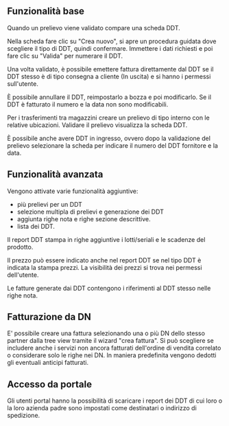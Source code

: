## Funzionalità base

Quando un prelievo viene validato compare una scheda DDT.

Nella scheda fare clic su "Crea nuovo", si apre un procedura guidata
dove scegliere il tipo di DDT, quindi confermare. Immettere i dati
richiesti e poi fare clic su "Valida" per numerare il DDT.

Una volta validato, è possibile emettere fattura direttamente dal DDT se
il DDT stesso è di tipo consegna a cliente (In uscita) e si hanno i
permessi sull'utente.

È possibile annullare il DDT, reimpostarlo a bozza e poi modificarlo. Se
il DDT è fatturato il numero e la data non sono modificabili.

Per i trasferimenti tra magazzini creare un prelievo di tipo interno con
le relative ubicazioni. Validare il prelievo visualizza la scheda DDT.

È possibile anche avere DDT in ingresso, ovvero dopo la validazione del
prelievo selezionare la scheda per indicare il numero del DDT fornitore
e la data.

## Funzionalità avanzata

Vengono attivate varie funzionalità aggiuntive:

- più prelievi per un DDT
- selezione multipla di prelievi e generazione dei DDT
- aggiunta righe nota e righe sezione descrittive.
- lista dei DDT.

Il report DDT stampa in righe aggiuntive i lotti/seriali e le scadenze
del prodotto.

Il prezzo può essere indicato anche nel report DDT se nel tipo DDT è
indicata la stampa prezzi. La visibilità dei prezzi si trova nei
permessi dell'utente.

Le fatture generate dai DDT contengono i riferimenti al DDT stesso nelle
righe nota.

## Fatturazione da DN

E' possibile creare una fattura selezionando una o più DN dello stesso partner 
dalla tree view tramite il wizard "crea fattura".
Si può scegliere se includere anche i servizi non ancora fatturati dell'ordine 
di vendita correlato o considerare solo le righe nei DN.
In maniera predefinita vengono dedotti gli eventuali anticipi fatturati.

## Accesso da portale

Gli utenti portal hanno la possibilità di scaricare i report dei DDT di cui loro o la loro azienda padre sono impostati come destinatari o indirizzo di spedizione.
